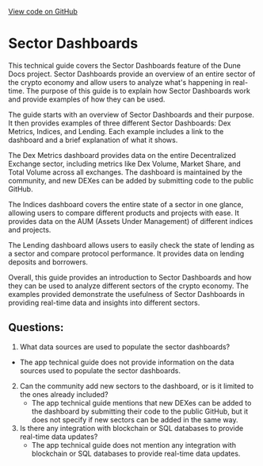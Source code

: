 [View code on GitHub](https://dune.com/blob/master/app\dashboards\sector-dashboards.md)

# Sector Dashboards

This technical guide covers the Sector Dashboards feature of the Dune Docs project. Sector Dashboards provide an overview of an entire sector of the crypto economy and allow users to analyze what's happening in real-time. The purpose of this guide is to explain how Sector Dashboards work and provide examples of how they can be used.

The guide starts with an overview of Sector Dashboards and their purpose. It then provides examples of three different Sector Dashboards: Dex Metrics, Indices, and Lending. Each example includes a link to the dashboard and a brief explanation of what it shows.

The Dex Metrics dashboard provides data on the entire Decentralized Exchange sector, including metrics like Dex Volume, Market Share, and Total Volume across all exchanges. The dashboard is maintained by the community, and new DEXes can be added by submitting code to the public GitHub.

The Indices dashboard covers the entire state of a sector in one glance, allowing users to compare different products and projects with ease. It provides data on the AUM (Assets Under Management) of different indices and projects.

The Lending dashboard allows users to easily check the state of lending as a sector and compare protocol performance. It provides data on lending deposits and borrowers.

Overall, this guide provides an introduction to Sector Dashboards and how they can be used to analyze different sectors of the crypto economy. The examples provided demonstrate the usefulness of Sector Dashboards in providing real-time data and insights into different sectors.
## Questions: 
 1. What data sources are used to populate the sector dashboards?
   - The app technical guide does not provide information on the data sources used to populate the sector dashboards.
2. Can the community add new sectors to the dashboard, or is it limited to the ones already included?
   - The app technical guide mentions that new DEXes can be added to the dashboard by submitting their code to the public GitHub, but it does not specify if new sectors can be added in the same way.
3. Is there any integration with blockchain or SQL databases to provide real-time data updates?
   - The app technical guide does not mention any integration with blockchain or SQL databases to provide real-time data updates.